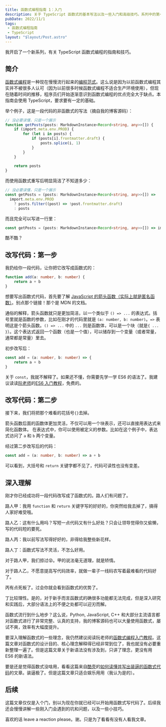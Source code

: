 ```yaml
---
title: 函数式编程指南 1：入门
description: 关于 TypeScript 函数式的基本写法以及一些入门和高级技巧。系列中的第一篇文章。
pubDate: 2022/11/1
tags: 
 - 函数式编程指南
 - TypeScript
layout: "$layout/Post.astro"
---
```


我开启了一个新系列，有关 TypeScript 函数式编程的指南和技巧。

## 简介
[函数式编程](https://zh.wikipedia.org/wiki/%E5%87%BD%E6%95%B0%E5%BC%8F%E7%BC%96%E7%A8%8B)是一种现在慢慢流行起来的[编程范式](https://zh.wikipedia.org/wiki/%E7%BC%96%E7%A8%8B%E8%8C%83%E5%9E%8B)。这么说是因为以前函数式编程其实并不被很多人认可（因为以前很多时候函数式编程不适合生产环境使用），但现在随着时间的推移，程序员们开始逐渐意识到函数式编程的优点完全大于缺点。本指南会使用 TypeScript，要求要有一定的基础。

举个例子，这是一段代码的非函数式的写法（摘自我的博客源码）：
```ts
// 没必要读懂，只是一个展示
function getPosts(posts: MarkdownInstance<Record<string, any>>[]) {
    if (import.meta.env.PROD) {
        for (let i in posts) {
            if (posts[i].frontmatter.draft) {
                posts.splice(i, 1)
            }
        }
    }
    
    return posts
}
```

而使用函数式重写后明显简洁了不知道多少：
```ts
// 没必要读懂，只是一个展示
const getPosts = (posts: MarkdownInstance<Record<string, any>>[]) =>
  import.meta.env.PROD
    ? posts.filter((post) => !post.frontmatter.draft)
    : posts
```

而且完全可以写进一行里：
```ts
const getPosts = (posts: MarkdownInstance<Record<string, any>>[]) => import.meta.env.PROD ? posts.filter((post) => !post.frontmatter.draft) : posts
```

酷不酷？

## 改写代码：第一步
我扔给你一段代码，让你把它改写成函数式的：
```ts
function add(a: number, b: number) {
    return a + b
}
```

想要写出函数式代码，首先要了解 [JavaScript 的箭头函数（实际上就是匿名函数）](https://developer.mozilla.org/zh-CN/docs/Web/JavaScript/Reference/Functions/Arrow_functions)。别点那个链接！那个是 MDN 的文档。

通俗的解释，箭头函数就只是更加简洁，以一个类似于 `() => ...` 的表达式。括号里就是函数的参数，比如在刚才的代码里就是 `(a: number, b: number)`。`=>` 表明这是个箭头函数。`() => ...` 中的 `...` 则是函数体，可以是一个块（就是`{ ... }`）。这个表达式返回一个函数（也是一个值），可以储存到一个变量（或者常量，通常都是常量）里去。

初步改写后：
```ts
const add = (a: number, b: number) => {
    return a + b
}
```

关于 `const`，我就不解释了。如果还不懂，你需要先学一学 ES6 的语法了。我建议读读[阮老师](https://ruanyifeng.com/)的[ES6 入门教程](https://es6.ruanyifeng.com/)，免费的。

## 改写代码：第二步
接下来，我们将把那个难看的花括号`{}`去掉。

箭头函数后面的函数体更加灵活，不仅可以用一个块表示，还可以直接用表达式来简化函数体。
在表达式中，你可以使用被定义的参数。比如在这个例子中，表达式访问了 `a` 和 `b` 两个变量。

经过第二步改写后的代码：
```ts
const add = (a: number, b: number) => a + b
```

可以看到，大括号和 `return` 关键字都不见了，代码可读性也没有变差。

## 深入理解
刚才你已经成功将一段代码改写成了函数式的。路人们有问题了。

路人甲：我用 `function` 和 `return` 关键字写的好好的，你突然给我去掉了，搞得人家好难受哦。

路人乙：这有什么用吗？写短一点代码又有什么好处？只会让领导觉得你又偷懒，写的代码短的要死。

路人丙：我以前写法写得好好的，非得给我整些新花样。

路人丁：函数式写法不灵活，不怎么好用。

对于路人甲，我们掠过😝。甲的说法毫无道理，就是矫情。

对于路人乙，不愿意提高写代码效率，就做一辈子一线码农写着最难看的代码好了。

丙有点死板了。过会你就会看到函数式的优势了。

丁比较理性。是的，对于新手而言函数式的确很多功能都无法完成，但是深入研究和实践后，大部分语法上的不便之处都可以迎刃而解。

函数式流行到什么地步？这么说，Python, JavaScript, C++ 和大部分主流语言都对函数式进行了非常完整、认真的支持，我的博客源码也可以大量使用函数式，屡试不爽，效率有大幅度提升。

要深入理解函数式的一些理念，我仍然建议阅读阮老师的[函数式编程入门教程](https://www.ruanyifeng.com/blog/2017/02/fp-tutorial.html)。这篇文章对函数式的设计目的、核心理念解释得已经非常到位了，我也就没有必要重新整理一遍了。但是这篇文章关于新语法没有涉及到，只讲了理念，更没有用 ES6 的新语法。

要是还是觉得函数式没啥用，看看这篇来自[酷壳](https://coolshell.cn/)的[如何读懂并写出装逼的函数式代码](https://coolshell.cn/articles/17524.html)的文章。装逼极了。但是这篇文章只适合娱乐用用（我认为是的）。

## 后续
这篇文章仅仅是入个门，别以为现在你就已经可以开始用函数式写代码了。后续我还会慢慢讲解一些刚入门会遇到的坑和问题，以及一些小技巧。

喜欢的话 leave a reaction please。谢。只是为了看看有没有人看我文章。
